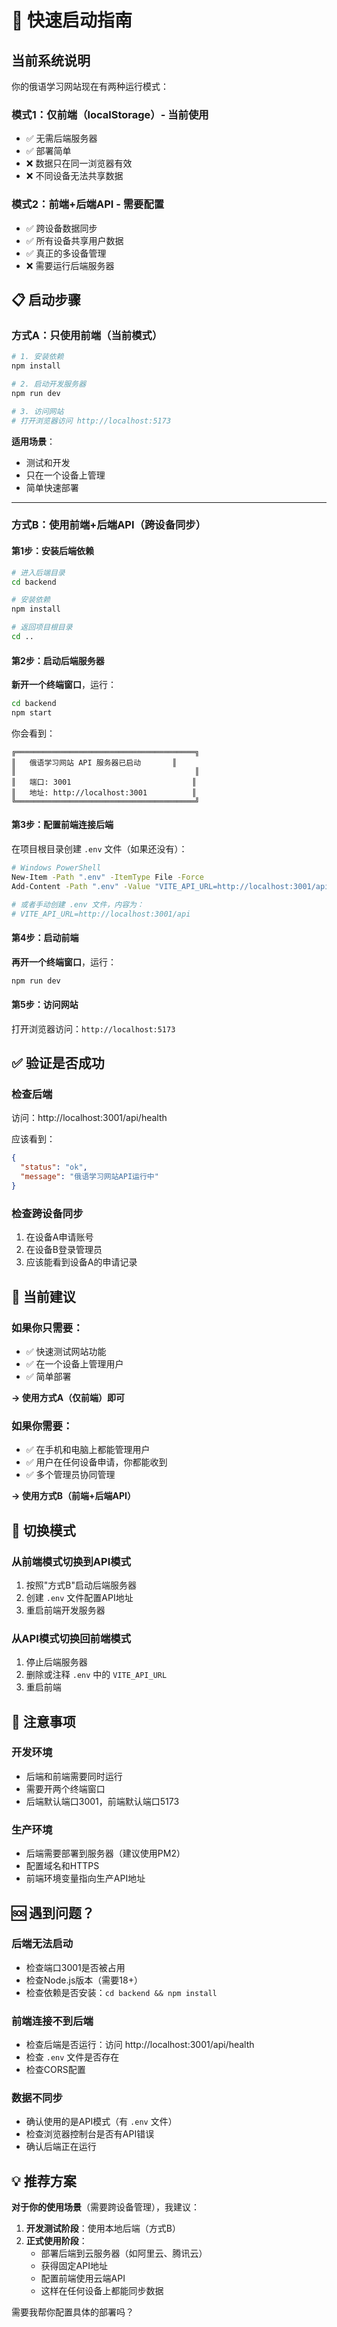 # 🚀 快速启动指南

## 当前系统说明

你的俄语学习网站现在有两种运行模式：

### 模式1：仅前端（localStorage）- 当前使用
- ✅ 无需后端服务器
- ✅ 部署简单
- ❌ 数据只在同一浏览器有效
- ❌ 不同设备无法共享数据

### 模式2：前端+后端API - 需要配置
- ✅ 跨设备数据同步
- ✅ 所有设备共享用户数据
- ✅ 真正的多设备管理
- ❌ 需要运行后端服务器

## 📋 启动步骤

### 方式A：只使用前端（当前模式）

```bash
# 1. 安装依赖
npm install

# 2. 启动开发服务器
npm run dev

# 3. 访问网站
# 打开浏览器访问 http://localhost:5173
```

**适用场景**：
- 测试和开发
- 只在一个设备上管理
- 简单快速部署

---

### 方式B：使用前端+后端API（跨设备同步）

#### 第1步：安装后端依赖

```bash
# 进入后端目录
cd backend

# 安装依赖
npm install

# 返回项目根目录
cd ..
```

#### 第2步：启动后端服务器

**新开一个终端窗口**，运行：

```bash
cd backend
npm start
```

你会看到：
```
╔════════════════════════════════════════╗
║   俄语学习网站 API 服务器已启动       ║
║                                        ║
║   端口: 3001                           ║
║   地址: http://localhost:3001          ║
╚════════════════════════════════════════╝
```

#### 第3步：配置前端连接后端

在项目根目录创建 `.env` 文件（如果还没有）：

```bash
# Windows PowerShell
New-Item -Path ".env" -ItemType File -Force
Add-Content -Path ".env" -Value "VITE_API_URL=http://localhost:3001/api"

# 或者手动创建 .env 文件，内容为：
# VITE_API_URL=http://localhost:3001/api
```

#### 第4步：启动前端

**再开一个终端窗口**，运行：

```bash
npm run dev
```

#### 第5步：访问网站

打开浏览器访问：`http://localhost:5173`

## ✅ 验证是否成功

### 检查后端
访问：http://localhost:3001/api/health

应该看到：
```json
{
  "status": "ok",
  "message": "俄语学习网站API运行中"
}
```

### 检查跨设备同步
1. 在设备A申请账号
2. 在设备B登录管理员
3. 应该能看到设备A的申请记录

## 🎯 当前建议

### 如果你只需要：
- ✅ 快速测试网站功能
- ✅ 在一个设备上管理用户
- ✅ 简单部署

**→ 使用方式A（仅前端）即可**

### 如果你需要：
- ✅ 在手机和电脑上都能管理用户
- ✅ 用户在任何设备申请，你都能收到
- ✅ 多个管理员协同管理

**→ 使用方式B（前端+后端API）**

## 🔄 切换模式

### 从前端模式切换到API模式

1. 按照"方式B"启动后端服务器
2. 创建 `.env` 文件配置API地址
3. 重启前端开发服务器

### 从API模式切换回前端模式

1. 停止后端服务器
2. 删除或注释 `.env` 中的 `VITE_API_URL`
3. 重启前端

## 📝 注意事项

### 开发环境
- 后端和前端需要同时运行
- 需要开两个终端窗口
- 后端默认端口3001，前端默认端口5173

### 生产环境
- 后端需要部署到服务器（建议使用PM2）
- 配置域名和HTTPS
- 前端环境变量指向生产API地址

## 🆘 遇到问题？

### 后端无法启动
- 检查端口3001是否被占用
- 检查Node.js版本（需要18+）
- 检查依赖是否安装：`cd backend && npm install`

### 前端连接不到后端
- 检查后端是否运行：访问 http://localhost:3001/api/health
- 检查 `.env` 文件是否存在
- 检查CORS配置

### 数据不同步
- 确认使用的是API模式（有 `.env` 文件）
- 检查浏览器控制台是否有API错误
- 确认后端正在运行

## 💡 推荐方案

**对于你的使用场景**（需要跨设备管理），我建议：

1. **开发测试阶段**：使用本地后端（方式B）
2. **正式使用阶段**：
   - 部署后端到云服务器（如阿里云、腾讯云）
   - 获得固定API地址
   - 配置前端使用云端API
   - 这样在任何设备上都能同步数据

需要我帮你配置具体的部署吗？

